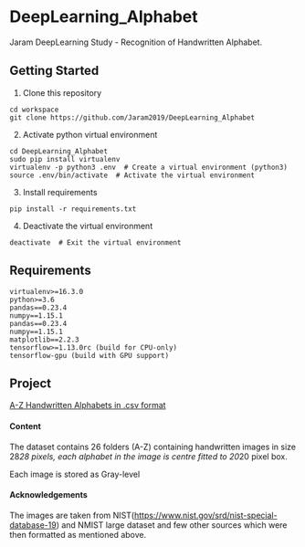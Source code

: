# DeepLearning_Alphabet
Jaram DeepLearning Study - Recognition of Handwritten Alphabet.


## Getting Started
1. Clone this repository
```
cd workspace
git clone https://github.com/Jaram2019/DeepLearning_Alphabet
```

2. Activate python virtual environment
```
cd DeepLearning_Alphabet
sudo pip install virtualenv
virtualenv -p python3 .env  # Create a virtual environment (python3)
source .env/bin/activate  # Activate the virtual environment
```

3. Install requirements
```
pip install -r requirements.txt
```

4. Deactivate the virtual environment
```
deactivate  # Exit the virtual environment
```

## Requirements
```
virtualenv>=16.3.0
python>=3.6
pandas==0.23.4
numpy==1.15.1
pandas==0.23.4
numpy==1.15.1
matplotlib==2.2.3
tensorflow>=1.13.0rc (build for CPU-only)
tensorflow-gpu (build with GPU support)
```

## Project
[A-Z Handwritten Alphabets in .csv format](https://www.kaggle.com/sachinpatel21/az-handwritten-alphabets-in-csv-format)

#### Content
The dataset contains 26 folders (A-Z) containing handwritten images in size 28*28 pixels, each alphabet in the image is centre fitted to 20*20 pixel box.

Each image is stored as Gray-level

#### Acknowledgements
The images are taken from NIST(https://www.nist.gov/srd/nist-special-database-19) and NMIST large dataset and few other sources which were then formatted as mentioned above.
